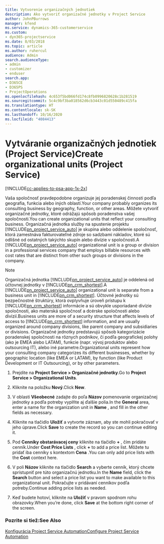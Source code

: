 ```yaml
---
title: Vytvorenie organizačných jednotiek
description: Ako vytvoriť organizačné jednotky v Project Service
author: JohnPBurrows
manager: kfend
ms.service: dynamics-365-customerservice
ms.custom:
- dyn365-projectservice
ms.date: 8/03/2018
ms.topic: article
ms.author: ruhercul
audience: Admin
search.audienceType:
- admin
- customizer
- enduser
search.app:
- D365CE
- D365PS
- ProjectOperations
ms.openlocfilehash: 4c653f5bd066fd174c8fb0996820628c1b281519
ms.sourcegitcommit: 5c4c9bf3ba018562d6cb3443c01d550489c415fa
ms.translationtype: HT
ms.contentlocale: sk-SK
ms.lasthandoff: 10/16/2020
ms.locfileid: "4084413"
---
```

# <a name="create-organizational-units-project-service"></a><span data-ttu-id="4c277-103">Vytváranie organizačných jednotiek (Project Service)</span><span class="sxs-lookup"><span data-stu-id="4c277-103">Create organizational units (Project Service)</span></span>

[!INCLUDE[cc-applies-to-psa-app-1x-2x](../includes/cc-applies-to-psa-app-1x-2x.md)]

<span data-ttu-id="4c277-104">Vaša spoločnosť pravdepodobne organizuje jej poradenskej činnosti podľa geografia, funkcia alebo iných oblastí.</span><span class="sxs-lookup"><span data-stu-id="4c277-104">Your company probably organizes its consulting business by geography, function, or other areas.</span></span> <span data-ttu-id="4c277-105">Môžete vytvoriť organizačné jednotky, ktoré odrážajú spôsob poradenstva vašej spoločnosti.</span><span class="sxs-lookup"><span data-stu-id="4c277-105">You can create organizational units that reflect your consulting business.</span></span> <span data-ttu-id="4c277-106">Organizačná jednotka služby na spustenie projektu [!INCLUDE[pn_project_service_auto](../includes/pn-project-service-auto.md)] je skupina alebo oddelenie spoločnosť, ktorá zamestnáva fakturovateľné zdroje so sadzbami nákladov, ktoré sú odlišné od ostatných takýchto skupín alebo divízie v spoločnosti.</span><span class="sxs-lookup"><span data-stu-id="4c277-106">A [!INCLUDE[pn_project_service_auto](../includes/pn-project-service-auto.md)] organizational unit is a group or division in a professional services company that employs billable resources with cost rates that are distinct from other such groups or divisions in the company.</span></span>  
  
> [!NOTE]
>  <span data-ttu-id="4c277-107">Organizačná jednotka [!INCLUDE[pn_project_service_auto](../includes/pn-project-service-auto.md)] je oddelená od účtovnej jednotky v [!INCLUDE[pn_crm_shortest](../includes/pn-crm-shortest.md)].</span><span class="sxs-lookup"><span data-stu-id="4c277-107">A [!INCLUDE[pn_project_service_auto](../includes/pn-project-service-auto.md)] organizational unit is separate from a business unit in [!INCLUDE[pn_crm_shortest](../includes/pn-crm-shortest.md)].</span></span> <span data-ttu-id="4c277-108">Účtovné jednotky sú bezpečnostné štruktúry, ktorá ovplyvňuje úroveň prístupu k [!INCLUDE[pn_crm_shortest](../includes/pn-crm-shortest.md)] informácie a sú obvykle usporiadané divízie spoločnosti, ako materská spoločnosť a dcérske spoločnosti alebo divízií.</span><span class="sxs-lookup"><span data-stu-id="4c277-108">Business units are more of a security structure that affects levels of access to [!INCLUDE[pn_crm_shortest](../includes/pn-crm-shortest.md)] information, and are usually organized around company divisions, like parent company and subsidiaries or divisions.</span></span> <span data-ttu-id="4c277-109">Organizačné jednotky predstavujú spôsob kategorizácie poradenskej spoločnosti na rôznych podnikov, či podľa geografickej polohy (ako je EMEA alebo LATAM), funkcie (napr. vývoj produktov alebo outsourcing IT), alebo iné parametre.</span><span class="sxs-lookup"><span data-stu-id="4c277-109">Organizational units represent how your consulting company categorizes its different businesses, whether by geographic location (like EMEA or LATAM), by function (like Product Development or IT Outsourcing), or by other parameters.</span></span>  
  
1.  <span data-ttu-id="4c277-110">Prejdite na **Project Service > Organizačné jednotky**.</span><span class="sxs-lookup"><span data-stu-id="4c277-110">Go to **Project Service > Organizational Units**.</span></span>  
  
2.  <span data-ttu-id="4c277-111">Kliknite na položku **Nový**.</span><span class="sxs-lookup"><span data-stu-id="4c277-111">Click **New**.</span></span>  
  
3.  <span data-ttu-id="4c277-112">V oblasti **Všeobecné** zadajte do poľa **Názov** pomenovanie organizačnej jednotky a podľa potreby vyplňte aj ďalšie polia.</span><span class="sxs-lookup"><span data-stu-id="4c277-112">In the **General** area, enter a name for the organization unit in **Name** , and fill in the other fields as necessary.</span></span>  
  
4.  <span data-ttu-id="4c277-113">Kliknite na tlačidlo **Uložiť** a vytvorte záznam, aby ste mohli pokračovať v jeho úprave.</span><span class="sxs-lookup"><span data-stu-id="4c277-113">Click **Save** to create the record so you can continue editing it.</span></span>  
  
5.  <span data-ttu-id="4c277-114">Pod **Cenníky obstarávacej ceny** kliknite na tlačidlo **+** , čím pridáte cenník.</span><span class="sxs-lookup"><span data-stu-id="4c277-114">Under **Cost Price Lists** , click **+** to add a price list.</span></span> <span data-ttu-id="4c277-115">Môžete tu pridať iba cenníky s kontextom **Cena** .</span><span class="sxs-lookup"><span data-stu-id="4c277-115">You can only add price lists with the **Cost** context here.</span></span>  
  
6.  <span data-ttu-id="4c277-116">V poli **Názov** kliknite na tlačidlo **Search** a vyberte cenník, ktorý chcete sprístupniť pre túto organizačnú jednotku.</span><span class="sxs-lookup"><span data-stu-id="4c277-116">In the **Name** field, click the **Search** button and select a price list you want to make available to this organizational unit.</span></span> <span data-ttu-id="4c277-117">Pokračujte v pridávaní cenníkov podľa potreby.</span><span class="sxs-lookup"><span data-stu-id="4c277-117">Continue adding price lists as needed.</span></span>  
  
7.  <span data-ttu-id="4c277-118">Keď budete hotoví, kliknite na **Uložiť** v pravom spodnom rohu obrazovky.</span><span class="sxs-lookup"><span data-stu-id="4c277-118">When you’re done, click **Save** at the bottom right corner of the screen.</span></span>  
  
### <a name="see-also"></a><span data-ttu-id="4c277-119">Pozrite si tiež:</span><span class="sxs-lookup"><span data-stu-id="4c277-119">See Also</span></span>  
 [<span data-ttu-id="4c277-120">Konfigurácia Project Service Automation</span><span class="sxs-lookup"><span data-stu-id="4c277-120">Configure Project Service Automation</span></span>](../psa/configure.md)
